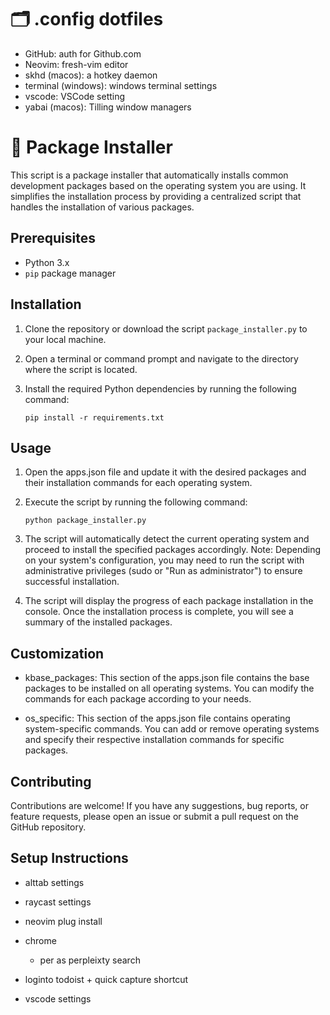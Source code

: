 # 🗂 .config dotfiles

- GitHub: auth for Github.com
- Neovim: fresh-vim editor
- skhd (macos): a hotkey daemon
- terminal (windows): windows terminal settings
- vscode: VSCode setting
- yabai (macos): Tilling window managers

# 🚀 Package Installer

This script is a package installer that automatically installs common development packages based on the operating system you are using. It simplifies the installation process by providing a centralized script that handles the installation of various packages.

## Prerequisites

- Python 3.x
- `pip` package manager

## Installation

1. Clone the repository or download the script `package_installer.py` to your local machine.

2. Open a terminal or command prompt and navigate to the directory where the script is located.

3. Install the required Python dependencies by running the following command:

   ```shell
   pip install -r requirements.txt
   ```

## Usage

1. Open the apps.json file and update it with the desired packages and their installation commands for each operating system.
2. Execute the script by running the following command:
   ```shell
   python package_installer.py
   ```
3. The script will automatically detect the current operating system and proceed to install the specified packages accordingly. Note: Depending on your system's configuration, you may need to run the script with administrative privileges (sudo or "Run as administrator") to ensure successful installation.

4. The script will display the progress of each package installation in the console. Once the installation process is complete, you will see a summary of the installed packages.

## Customization

- kbase_packages: This section of the apps.json file contains the base packages to be installed on all operating systems. You can modify the commands for each package according to your needs.

- os_specific: This section of the apps.json file contains operating system-specific commands. You can add or remove operating systems and specify their respective installation commands for specific packages.

## Contributing

Contributions are welcome! If you have any suggestions, bug reports, or feature requests, please open an issue or submit a pull request on the GitHub repository.

## Setup Instructions
 - alttab settings
 - raycast settings
 - neovim plug install
 - chrome
   - per as perpleixty search
 - loginto todoist + quick capture shortcut

 - vscode settings
